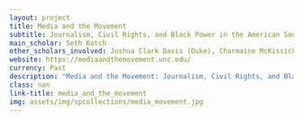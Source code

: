 ```yaml
---
layout: project
title: Media and the Movement
subtitle: Journalism, Civil Rights, and Black Power in the American South
main_scholar: Seth Kotch
other_scholars_involved: Joshua Clark Davis (Duke), Charmaine McKissick-Melton (NCCU), Jerry Gershenhorn (NCCU), Jacquelyn Dowd Hall (UNC)
website: https://mediaandthemovement.unc.edu/
currency: Past
description: "Media and the Movement: Journalism, Civil Rights, and Black Power in the American South is an oral history project that aims to understand the media and activism ecosystem of the American South during the civil rights movement of the 1960s, 1970s, and 1980s."
class: nan
link-title: media_and_the_movement
img: assets/img/spcollections/media_movement.jpg
---
```


